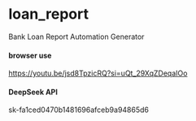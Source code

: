 # loan_report
Bank Loan Report Automation Generator

#### browser use
https://youtu.be/jsd8TpzicRQ?si=uQt_29XqZDeqaIOo
#### DeepSeek API
sk-fa1ced0470b1481696afceb9a94865d6
